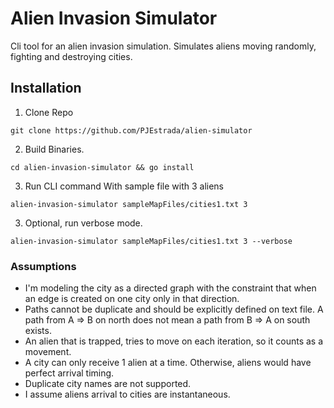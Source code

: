 # Alien Invasion Simulator

Cli tool for an alien invasion simulation. Simulates aliens moving randomly, fighting
and destroying cities.

## Installation

1. Clone Repo

```
git clone https://github.com/PJEstrada/alien-simulator
```

2. Build Binaries.

```
cd alien-invasion-simulator && go install
```


3. Run CLI command With sample file with 3 aliens

```
alien-invasion-simulator sampleMapFiles/cities1.txt 3 
```


3. Optional, run verbose mode.

```
alien-invasion-simulator sampleMapFiles/cities1.txt 3 --verbose
```

### Assumptions

* I'm modeling the city as a directed graph with the constraint that
  when an edge is created on one city only in that direction. 
* Paths cannot be duplicate and should be explicitly defined
  on text file. A path from A => B on north does not mean a path from B => A on
  south exists.
* An alien that is trapped, tries to move on each iteration, so it counts as a movement.
* A city can only receive 1 alien at a time. Otherwise, aliens would have perfect arrival timing.
* Duplicate city names are not supported.
* I assume aliens arrival to cities are instantaneous.
